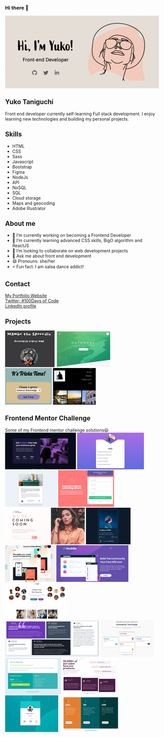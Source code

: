 ### Hi there 👋


[<img src="https://github.com/Yuko-code/Yuko-code/blob/main/portfolio.png" width="900">](https://ytwebxdesign.com/)

## Yuko Taniguchi
Front end developer currently self-learning Full stack development. I enjoy learning new technologies and building my personal projects.

## Skills
* HTML
* CSS
* Sass
* Javascript
* Bootstrap
* Figma
* NodeJs
* API
* NoSQL
* SQL
* Cloud storage
* Maps and geocoding
* Adobe Illustrator

## About me

- 🔭 I’m currently working on becoming a Frontend Developer
- 🌱 I’m currently learning advanced CSS skills, BigO algorithm and ReactJS
- 👯 I’m looking to collaborate on web development projects
- 💬 Ask me about front end development
- 😄 Pronouns: she/her
- ⚡ Fun fact: I am salsa dance addict!

## Contact
<a href="https://ytwebxdesign.com/" target="_blank">My Portfolio Website</a>
<br>
<a href="https://twitter.com/codieTamago" target="_blank">Twitter: #100Days of Code</a>
<br>
<a href="https://www.linkedin.com/in/yuko-t-b07269225/" target="_blank">LinkedIn profile</a>
<br>

## Projects
[<img src="https://github.com/Yuko-code/Yuko-code/blob/main/mambo.png" height="120">](https://desolate-thicket-30385.herokuapp.com/?fbclid=IwAR3H_HPAZF9_kblpugeHehwEnnFFEUYaXUmS8dBI8OxmXCKr8xKcG32eHd4)
[<img src="https://github.com/Yuko-code/Yuko-code/blob/main/natours.png" height="120">](https://yuko-code.github.io/natours/)
[<img src="https://github.com/Yuko-code/Yuko-code/blob/main/trivia.png" height="120">](https://yuko-code.github.io/itsTriviaTime.app/?fbclid=IwAR3H_HPAZF9_kblpugeHehwEnnFFEUYaXUmS8dBI8OxmXCKr8xKcG32eHd4)
[<img src="https://github.com/Yuko-code/Yuko-code/blob/main/photo.png" height="120">](https://www.shahbaziphotography.com/)

## Frontend Mentor Challenge
Some of my Frontend mentor challenge solutions😃<br>
[<img src="https://github.com/Yuko-code/Yuko-code/blob/main/stats-preview.png" height="120">](https://github.com/Yuko-code/fmchallenge-stats-preview)
[<img src="https://github.com/Yuko-code/Yuko-code/blob/main/faq.png" height="120">](https://www.frontendmentor.io/challenges/faq-accordion-card-XlyjD0Oam/hub/faq-accordion-card-McSYUWADB)
[<img src="https://github.com/Yuko-code/Yuko-code/blob/main/preview.png" height="120">](https://www.frontendmentor.io/challenges/article-preview-component-dYBN_pYFT/hub/article-preview-component-CqXcTvGVN)
[<img src="https://github.com/Yuko-code/Yuko-code/blob/main/signup.png" height="120">](https://www.frontendmentor.io/challenges/intro-component-with-signup-form-5cf91bd49edda32581d28fd1/hub/intro-component-with-signup-form-arLCgBX01)
[<img src="https://github.com/Yuko-code/Yuko-code/blob/main/coming-soon.png" height="120">](https://www.frontendmentor.io/challenges/base-apparel-coming-soon-page-5d46b47f8db8a7063f9331a0/hub/base-apparel-coming-soon-page-wymqKi49v)
[<img src="https://github.com/Yuko-code/Yuko-code/blob/main/nft-card.png" height="120">](https://www.frontendmentor.io/challenges/nft-preview-card-component-SbdUL_w0U/hub/nft-preview-card-rwC8FlUVg)
[<img src="https://github.com/Yuko-code/Yuko-code/blob/main/equalizer.jpeg" height="120">](https://www.frontendmentor.io/challenges/equalizer-landing-page-7VJ4gp3DE/hub/equalizer-landing-page-solution-pSvUwUwNlv)
[<img src="https://github.com/Yuko-code/Yuko-code/blob/main/huddle.png" height="120">](https://www.frontendmentor.io/challenges/huddle-landing-page-with-a-single-introductory-section-B_2Wvxgi0/hub/huddle-landing-page-uoM1OA3TV)
[<img src="https://github.com/Yuko-code/Yuko-code/blob/main/meet.png" height="120">](https://www.frontendmentor.io/challenges/meet-landing-page-rbTDS6OUR/hub/meet-landing-page-hh4wbZszM)
[<img src="https://github.com/Yuko-code/Yuko-code/blob/main/testimonials.png" height="120">](https://www.frontendmentor.io/challenges/testimonials-grid-section-Nnw6J7Un7/hub/testimonials-grid-section-hWa-y_EEY)
[<img src="https://github.com/Yuko-code/Yuko-code/blob/main/four-card.png" height="120">](https://www.frontendmentor.io/challenges/single-price-grid-component-5ce41129d0ff452fec5abbbc/hub/single-price-grid-component-ZVuEVFKDc)
[<img src="https://github.com/Yuko-code/Yuko-code/blob/main/single-priced.png" height="120">](https://www.frontendmentor.io/challenges/single-price-grid-component-5ce41129d0ff452fec5abbbc/hub/single-price-grid-component-ZVuEVFKDc)
[<img src="https://github.com/Yuko-code/Yuko-code/blob/main/social-proof.png" height="120">](https://www.frontendmentor.io/challenges/social-proof-section-6e0qTv_bA/hub/social-proof-section-nyCsqfLum)
[<img src="https://github.com/Yuko-code/Yuko-code/blob/main/profile.png" height="120">](https://www.frontendmentor.io/challenges/profile-card-component-cfArpWshJ/hub/profile-card-component-yfP0KgGnR)
[<img src="https://github.com/Yuko-code/Yuko-code/blob/main/three-colum.png" height="120">](https://www.frontendmentor.io/challenges/3column-preview-card-component-pH92eAR2-/hub/3-column-preview-card-a3QVSjYG5)

**[<img src="" height="120">]()**






